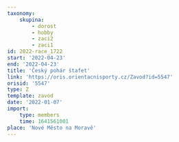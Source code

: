 ```yaml
---
taxonomy:
    skupina:
        - dorost
        - hobby
        - zaci2
        - zaci1
id: 2022-race_1722
start: '2022-04-23'
end: '2022-04-23'
title: 'Český pohár štafet'
link: 'https://oris.orientacnisporty.cz/Zavod?id=5547'
orisid: '5547'
type: Z
template: zavod
date: '2022-01-07'
import:
    type: members
    time: 1641561001
place: 'Nové Město na Moravě'
---
```


